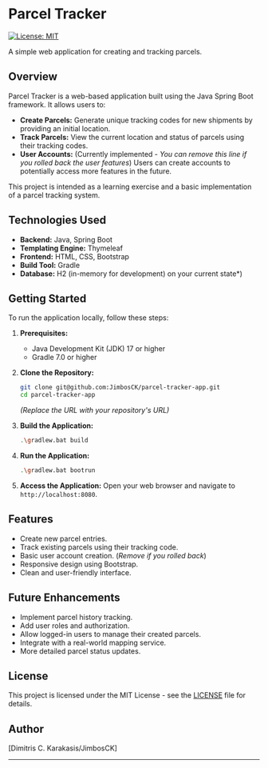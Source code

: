 # Parcel Tracker

[![License: MIT](https://img.shields.io/badge/License-MIT-yellow.svg)](https://opensource.org/licenses/MIT)

A simple web application for creating and tracking parcels.

## Overview

Parcel Tracker is a web-based application built using the Java Spring Boot framework. It allows users to:

* **Create Parcels:** Generate unique tracking codes for new shipments by providing an initial location.
* **Track Parcels:** View the current location and status of parcels using their tracking codes.
* **User Accounts:** (Currently implemented - *You can remove this line if you rolled back the user features*) Users can create accounts to potentially access more features in the future.

This project is intended as a learning exercise and a basic implementation of a parcel tracking system.

## Technologies Used

* **Backend:** Java, Spring Boot
* **Templating Engine:** Thymeleaf
* **Frontend:** HTML, CSS, Bootstrap
* **Build Tool:** Gradle
* **Database:** H2 (in-memory for development)
 on your current state*)

## Getting Started

To run the application locally, follow these steps:

1.  **Prerequisites:**
    * Java Development Kit (JDK) 17 or higher
    * Gradle 7.0 or higher

2.  **Clone the Repository:**
    ```bash
    git clone git@github.com:JimbosCK/parcel-tracker-app.git
    cd parcel-tracker-app
    ```
    *(Replace the URL with your repository's URL)*

3.  **Build the Application:**
    ```bash
    .\gradlew.bat build  
    ```

4.  **Run the Application:**
    ```bash
    .\gradlew.bat bootrun
    ```

5.  **Access the Application:**
    Open your web browser and navigate to `http://localhost:8080`.

## Features

* Create new parcel entries.
* Track existing parcels using their tracking code.
* Basic user account creation. (*Remove if you rolled back*)
* Responsive design using Bootstrap.
* Clean and user-friendly interface.

## Future Enhancements

* Implement parcel history tracking.
* Add user roles and authorization.
* Allow logged-in users to manage their created parcels.
* Integrate with a real-world mapping service.
* More detailed parcel status updates.

## License

This project is licensed under the MIT License - see the [LICENSE](LICENSE) file for details.

## Author

[Dimitris C. Karakasis/JimbosCK]

---